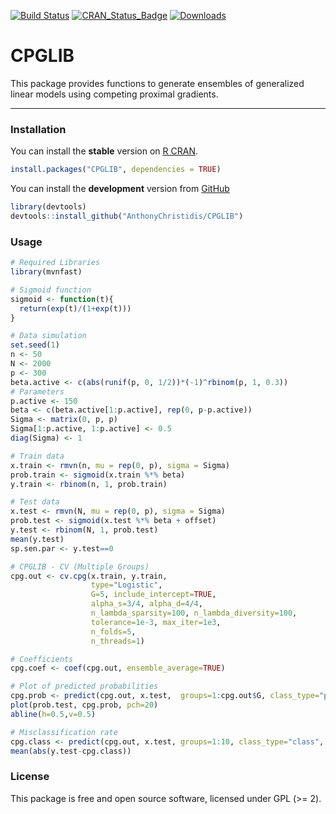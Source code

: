 
[![Build Status](https://travis-ci.com/AnthonyChristidis/CPGLIB.svg?branch=master)](https://travis-ci.com/AnthonyChristidis/CPGLIB) [![CRAN\_Status\_Badge](http://www.r-pkg.org/badges/version/CPGLIB)](https://cran.r-project.org/package=CPGLIB) [![Downloads](http://cranlogs.r-pkg.org/badges/CPGLIB)](https://cran.r-project.org/package=CPGLIB)

CPGLIB
======

This package provides functions to generate ensembles of generalized linear models using competing proximal gradients.

------------------------------------------------------------------------

### Installation

You can install the **stable** version on [R CRAN](https://cran.r-project.org/package=CPGLIB).

``` r
install.packages("CPGLIB", dependencies = TRUE)
```

You can install the **development** version from [GitHub](https://github.com/AnthonyChristidis/CPGLIB)

``` r
library(devtools)
devtools::install_github("AnthonyChristidis/CPGLIB")
```

### Usage

``` r
# Required Libraries
library(mvnfast)

# Sigmoid function
sigmoid <- function(t){
  return(exp(t)/(1+exp(t)))
}

# Data simulation
set.seed(1)
n <- 50
N <- 2000
p <- 300
beta.active <- c(abs(runif(p, 0, 1/2))*(-1)^rbinom(p, 1, 0.3))
# Parameters
p.active <- 150
beta <- c(beta.active[1:p.active], rep(0, p-p.active))
Sigma <- matrix(0, p, p)
Sigma[1:p.active, 1:p.active] <- 0.5
diag(Sigma) <- 1

# Train data
x.train <- rmvn(n, mu = rep(0, p), sigma = Sigma) 
prob.train <- sigmoid(x.train %*% beta)
y.train <- rbinom(n, 1, prob.train)

# Test data
x.test <- rmvn(N, mu = rep(0, p), sigma = Sigma)
prob.test <- sigmoid(x.test %*% beta + offset)
y.test <- rbinom(N, 1, prob.test)
mean(y.test)
sp.sen.par <- y.test==0

# CPGLIB - CV (Multiple Groups)
cpg.out <- cv.cpg(x.train, y.train,
                  type="Logistic",
                  G=5, include_intercept=TRUE,
                  alpha_s=3/4, alpha_d=4/4,
                  n_lambda_sparsity=100, n_lambda_diversity=100,
                  tolerance=1e-3, max_iter=1e3,
                  n_folds=5,
                  n_threads=1)

# Coefficients
cpg.coef <- coef(cpg.out, ensemble_average=TRUE)

# Plot of predicted probabilities
cpg.prob <- predict(cpg.out, x.test,  groups=1:cpg.out$G, class_type="prob", ensemble_type="Model-Avg")
plot(prob.test, cpg.prob, pch=20)
abline(h=0.5,v=0.5)

# Misclassification rate
cpg.class <- predict(cpg.out, x.test, groups=1:10, class_type="class", ensemble_type="Model-Avg")
mean(abs(y.test-cpg.class))
```

### License

This package is free and open source software, licensed under GPL (&gt;= 2).
